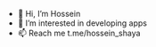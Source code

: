 - 👋 Hi, I’m Hossein
- 👀 I’m interested in developing apps
- 📫 Reach me t.me/hossein_shaya

<!---
hosseinshaya/hosseinshaya is a ✨ special ✨ repository because its `README.md` (this file) appears on your GitHub profile.
You can click the Preview link to take a look at your changes.
--->
